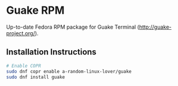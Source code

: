 # Guake RPM

Up-to-date Fedora RPM package for Guake Terminal (http://guake-project.org/).


## Installation Instructions

```bash
# Enable COPR
sudo dnf copr enable a-random-linux-lover/guake
sudo dnf install guake
```

